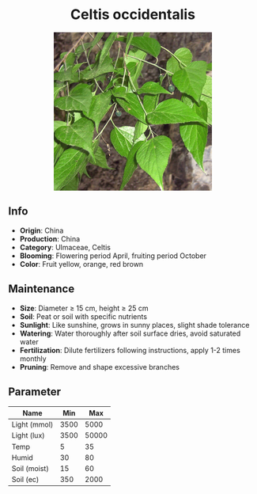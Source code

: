 <h1 align='center'>Celtis occidentalis</h1>
<p align="center">
    <img 
        align='center'
        width='320'
        src="../images/celtis occidentalis.png" 
        alt='Celtis occidentalis' />
</p>

## Info

 - **Origin**: China
 - **Production**: China
 - **Category**: Ulmaceae, Celtis
 - **Blooming**: Flowering period April, fruiting period October
 - **Color**: Fruit yellow, orange, red brown

## Maintenance

 - **Size**: Diameter ≥ 15 cm, height ≥ 25 cm
 - **Soil**: Peat or soil with specific nutrients
 - **Sunlight**: Like sunshine, grows in sunny places, slight shade tolerance
 - **Watering**: Water thoroughly after soil surface dries, avoid saturated water
 - **Fertilization**: Dilute fertilizers following instructions, apply 1-2 times monthly
 - **Pruning**: Remove and shape excessive branches

## Parameter

| Name         | Min  | Max   |
|--------------|------|-------|
| Light (mmol) | 3500 | 5000  |
| Light (lux)  | 3500 | 50000 |
| Temp         | 5    | 35    |
| Humid        | 30   | 80    |
| Soil (moist) | 15   | 60    |
| Soil (ec)    | 350  | 2000  |